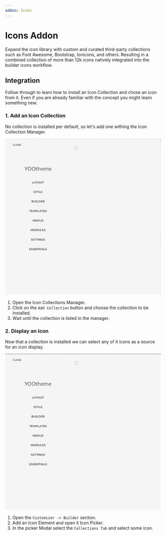 ```yaml
---
addon: Icons
---
```


# Icons Addon

Expand the icon library with custom and curated third-party collections such as Font Awesome, Bootstrap, Ionicons, and others. Resulting in a combined collection of more than 12k icons natively integrated into the builder icons workflow.

## Integration

Follow through to learn how to install an Icon Collection and chose an icon from it. Even if you are already familiar with the concept you might learn something new.

<!--@include: ../_partials/enable-addon.md-->

### 1. Add an Icon Collection

No collection is installed per default, so let's add one withing the Icon Collection Manager.

![Icon Collections Manager](./assets/icon-collections-manager.gif)

1. Open the Icon Collections Manager.
1. Click on the `Add Collection` button and choose the collection to be installed.
1. Wait until the collection is listed in the manager.

### 2. Display an Icon

Now that a collection is installed we can select any of it icons as a source for an icon display.

![Display Icon](./assets/display-icon.gif)

1. Open the `Customizer -> Builder` section.
1. Add an Icon Element and open it Icon Picker.
1. In the picker Modal select the `Collections Tab` and select some icon.
